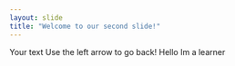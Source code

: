 ```yaml
---
layout: slide
title: "Welcome to our second slide!"
---
```

Your text
Use the left arrow to go back!
Hello
Im
a
learner
